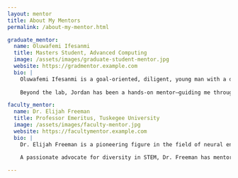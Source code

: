 ```yaml
---
layout: mentor
title: About My Mentors
permalink: /about-my-mentor.html

graduate_mentor:
  name: Oluwafemi Ifesanmi
  title: Masters Student, Advanced Computing
  image: /assets/images/graduate-student-mentor.jpg
  website: https://gradmentor.example.com
  bio: |
    Oluwafemi Ifesanmi is a goal-oriented, diligent, young man with a drive for excellence. He possesses excellent interpersonal skills, pleasant personality, industrious ability and a sound analytical mindset. He is on a path to building a career which reflects his passion while he makes contribution to the development of any organization he finds himself.
    
    Beyond the lab, Jordan has been a hands-on mentor—guiding me through research, publishing, and grad school preparation. Her support has been instrumental in helping me grow both technically and professionally, always encouraging thoughtful problem-solving and a deeper understanding of the field.

faculty_mentor:
  name: Dr. Elijah Freeman
  title: Professor Emeritus, Tuskegee University
  image: /assets/images/faculty-mentor.jpg
  website: https://facultymentor.example.com
  bio: |
    Dr. Elijah Freeman is a pioneering figure in the field of neural engineering and robotics. With over four decades of experience in academia and research, his work has focused on developing accessible brain-computer interface systems and exploring how robotics can enhance human capability.
    
    A passionate advocate for diversity in STEM, Dr. Freeman has mentored dozens of underrepresented students and continues to inspire the next generation of researchers and technologists through his leadership and legacy.

---
```

